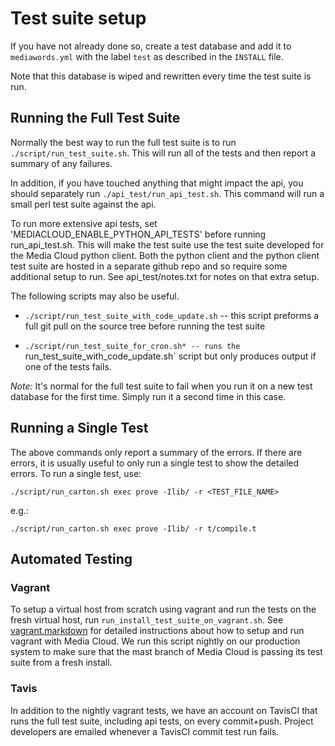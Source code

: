 # Test suite setup

If you have not already done so, create a test database and add it to `mediawords.yml` with the label `test` as
described in the `INSTALL` file.

Note that this database is wiped and rewritten every time the test suite is run.

## Running the Full Test Suite

Normally the best way to run the full test suite is to run `./script/run_test_suite.sh`. This will run all of the tests
and then report a summary of any failures.

In addition, if you have touched anything that might impact the api, you should separately run
`./api_test/run_api_test.sh`.  This command will run a small perl test suite against the api.

To run more extensive api tests, set 'MEDIACLOUD_ENABLE_PYTHON_API_TESTS' before running run_api_test.sh.  This will
make the test suite use the test suite developed for the Media Cloud python client.  Both the python client and the
python client test suite are hosted in a separate github repo and so require some additional setup to run. See
api_test/notes.txt for notes on that extra setup.

The following scripts may also be useful.

* `./script/run_test_suite_with_code_update.sh` -- this script preforms a full git pull on the source tree
before running the test suite

* `./script/run_test_suite_for_cron.sh* -- runs the `run_test_suite_with_code_update.sh` script but only produces output
if one of the tests fails.

*Note:* It's normal for the full test suite to fail when you run it on a new test database for the first time. Simply
run it a second time in this case.

## Running a Single Test

The above commands only report a summary of the errors.  If there are errors, it is usually useful to only run a single
test to show the detailed errors. To run a single test, use:

    ./script/run_carton.sh exec prove -Ilib/ -r <TEST_FILE_NAME>

e.g.:

    ./script/run_carton.sh exec prove -Ilib/ -r t/compile.t

## Automated Testing

### Vagrant

To setup a virtual host from scratch using vagrant and run the tests on the fresh virtual host, run
`run_install_test_suite_on_vagrant.sh`.  See [vagrant.markdown](vagrant.markdown) for detailed instructions about
how to setup and run vagrant with Media Cloud.  We run this script nightly on our production system to make sure that
the mast branch of Media Cloud is passing its test suite from a fresh install.

### Tavis

In addition to the nightly vagrant tests, we have an account on TavisCI that runs the full test suite, including api
tests, on every commit+push.  Project developers are emailed whenever a TavisCI commit test run fails.
